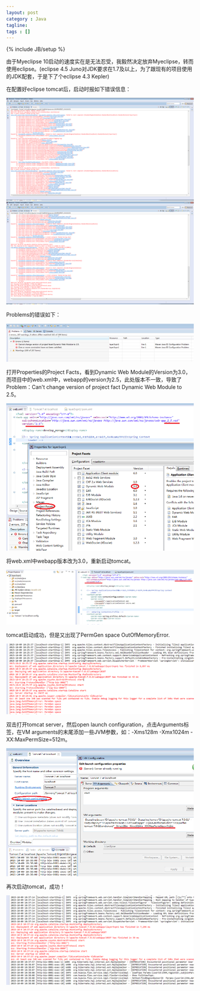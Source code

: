 ```yaml
---
layout: post
category : Java
tagline: 
tags : []
---
```

{% include JB/setup %}

由于Myeclipse 10启动的速度实在是无法忍受，我毅然决定放弃Myeclipse，转而使用eclipse。(eclipse 4.5 Juno对JDK要求在1.7及以上，为了跟现有的项目使用的JDK配套，于是下了个eclipse 4.3 Kepler)

在配置好eclipse tomcat后，启动时报如下错误信息：

<a href="https://raw.githubusercontent.com/JonathonFly/jonathonfly.github.com/master/_posts/core-samples/pictures/2015-10-9/1.png" target="_blank">    
<img src="https://raw.githubusercontent.com/JonathonFly/jonathonfly.github.com/master/_posts/core-samples/pictures/2015-10-9/1.png" style="max-width:100%;"></a>

<a href="https://raw.githubusercontent.com/JonathonFly/jonathonfly.github.com/master/_posts/core-samples/pictures/2015-10-9/2.png" target="_blank">
<img src="https://raw.githubusercontent.com/JonathonFly/jonathonfly.github.com/master/_posts/core-samples/pictures/2015-10-9/2.png" style="max-width:100%;"></a>


Problems的错误如下：

<a href="https://raw.githubusercontent.com/JonathonFly/jonathonfly.github.com/master/_posts/core-samples/pictures/2015-10-9/3.png" target="_blank">
<img src="https://raw.githubusercontent.com/JonathonFly/jonathonfly.github.com/master/_posts/core-samples/pictures/2015-10-9/3.png" style="max-width:100%;"></a>

打开Properties的Project Facts，看到Dynamic Web Module的Version为3.0，而项目中的web.xml中，webapp的version为2.5，此处版本不一致，导致了Problem：Can't change version of project fact Dynamic Web Module to 2.5。

<a href="https://raw.githubusercontent.com/JonathonFly/jonathonfly.github.com/master/_posts/core-samples/pictures/2015-10-9/4.png" target="_blank">
<img src="https://raw.githubusercontent.com/JonathonFly/jonathonfly.github.com/master/_posts/core-samples/pictures/2015-10-9/4.png" style="max-width:100%;"></a>

将web.xml中webapp版本改为3.0，重新启动tomcat。

<a href="https://raw.githubusercontent.com/JonathonFly/jonathonfly.github.com/master/_posts/core-samples/pictures/2015-10-9/5.png" target="_blank">
<img src="https://raw.githubusercontent.com/JonathonFly/jonathonfly.github.com/master/_posts/core-samples/pictures/2015-10-9/5.png" style="max-width:100%;"></a>

tomcat启动成功，但是又出现了PermGen space OutOfMemoryError.

<a href="https://raw.githubusercontent.com/JonathonFly/jonathonfly.github.com/master/_posts/core-samples/pictures/2015-10-9/6.png" target="_blank">
<img src="https://raw.githubusercontent.com/JonathonFly/jonathonfly.github.com/master/_posts/core-samples/pictures/2015-10-9/6.png" style="max-width:100%;"></a>

双击打开tomcat server，然后open launch configuration，点击Arguments标签，在VM arguments的末尾添加一些JVM参数，如：-Xms128m -Xmx1024m -XX:MaxPermSize=512m。

<a href="https://raw.githubusercontent.com/JonathonFly/jonathonfly.github.com/master/_posts/core-samples/pictures/2015-10-9/7.png" target="_blank">
<img src="https://raw.githubusercontent.com/JonathonFly/jonathonfly.github.com/master/_posts/core-samples/pictures/2015-10-9/7.png" style="max-width:100%;"></a>

再次启动tomcat，成功！

<a href="https://raw.githubusercontent.com/JonathonFly/jonathonfly.github.com/master/_posts/core-samples/pictures/2015-10-9/8.png" target="_blank">
<img src="https://raw.githubusercontent.com/JonathonFly/jonathonfly.github.com/master/_posts/core-samples/pictures/2015-10-9/8.png" style="max-width:100%;"></a>